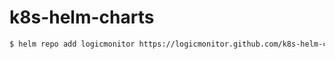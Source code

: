 # k8s-helm-charts

```bash
$ helm repo add logicmonitor https://logicmonitor.github.com/k8s-helm-charts
```

